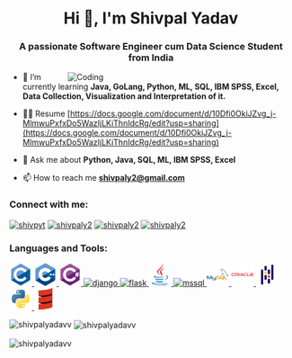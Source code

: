 
<h1 align="center">Hi 👋, I'm Shivpal Yadav</h1>
<h3 align="center">A passionate Software Engineer cum Data Science Student from India</h3>
<img align="right" alt="Coding" width="400" src="https://cdn.dribbble.com/users/926537/screenshots/4502924/python-2.gif">

- 🌱 I’m currently learning **Java, GoLang, Python, ML, SQL, IBM SPSS, Excel, Data Collection, Visualization and Interpretation of it.**

- 👨‍💻 Resume [https://docs.google.com/document/d/10Dfi0OkiJZvg_j-MlmwuPxfxDo5WazIjLKiThnIdcRg/edit?usp=sharing](https://docs.google.com/document/d/10Dfi0OkiJZvg_j-MlmwuPxfxDo5WazIjLKiThnIdcRg/edit?usp=sharing)

- 💬 Ask me about **Python, Java, SQL, ML, IBM SPSS, Excel**

- 📫 How to reach me **shivpaly2@gmail.com**

<h3 align="left">Connect with me:</h3>
<p align="left">
<a href="https://twitter.com/shivpyt" target="blank"><img align="center" src="https://raw.githubusercontent.com/rahuldkjain/github-profile-readme-generator/master/src/images/icons/Social/twitter.svg" alt="shivpyt" height="30" width="40" /></a>
<a href="https://linkedin.com/in/shivpaly2" target="blank"><img align="center" src="https://raw.githubusercontent.com/rahuldkjain/github-profile-readme-generator/master/src/images/icons/Social/linked-in-alt.svg" alt="shivpaly2" height="30" width="40" /></a>
<a href="https://www.hackerrank.com/shivpaly2" target="blank"><img align="center" src="https://raw.githubusercontent.com/rahuldkjain/github-profile-readme-generator/master/src/images/icons/Social/hackerrank.svg" alt="shivpaly2" height="30" width="40" /></a>
<a href="https://www.leetcode.com/shivpaly2" target="blank"><img align="center" src="https://raw.githubusercontent.com/rahuldkjain/github-profile-readme-generator/master/src/images/icons/Social/leet-code.svg" alt="shivpaly2" height="30" width="40" /></a>
</p>

<h3 align="left">Languages and Tools:</h3>
<p align="left"> <a href="https://www.cprogramming.com/" target="_blank" rel="noreferrer"> <img src="https://raw.githubusercontent.com/devicons/devicon/master/icons/c/c-original.svg" alt="c" width="40" height="40"/> </a> <a href="https://www.w3schools.com/cpp/" target="_blank" rel="noreferrer"> <img src="https://raw.githubusercontent.com/devicons/devicon/master/icons/cplusplus/cplusplus-original.svg" alt="cplusplus" width="40" height="40"/> </a> <a href="https://www.w3schools.com/cs/" target="_blank" rel="noreferrer"> <img src="https://raw.githubusercontent.com/devicons/devicon/master/icons/csharp/csharp-original.svg" alt="csharp" width="40" height="40"/> </a> <a href="https://www.djangoproject.com/" target="_blank" rel="noreferrer"> <img src="https://cdn.worldvectorlogo.com/logos/django.svg" alt="django" width="40" height="40"/> </a> <a href="https://flask.palletsprojects.com/" target="_blank" rel="noreferrer"> <img src="https://www.vectorlogo.zone/logos/pocoo_flask/pocoo_flask-icon.svg" alt="flask" width="40" height="40"/> </a> <a href="https://www.java.com" target="_blank" rel="noreferrer"> <img src="https://raw.githubusercontent.com/devicons/devicon/master/icons/java/java-original.svg" alt="java" width="40" height="40"/> </a> <a href="https://www.microsoft.com/en-us/sql-server" target="_blank" rel="noreferrer"> <img src="https://www.svgrepo.com/show/303229/microsoft-sql-server-logo.svg" alt="mssql" width="40" height="40"/> </a> <a href="https://www.mysql.com/" target="_blank" rel="noreferrer"> <img src="https://raw.githubusercontent.com/devicons/devicon/master/icons/mysql/mysql-original-wordmark.svg" alt="mysql" width="40" height="40"/> </a> <a href="https://www.oracle.com/" target="_blank" rel="noreferrer"> <img src="https://raw.githubusercontent.com/devicons/devicon/master/icons/oracle/oracle-original.svg" alt="oracle" width="40" height="40"/> </a> <a href="https://pandas.pydata.org/" target="_blank" rel="noreferrer"> <img src="https://raw.githubusercontent.com/devicons/devicon/2ae2a900d2f041da66e950e4d48052658d850630/icons/pandas/pandas-original.svg" alt="pandas" width="40" height="40"/> </a> <a href="https://www.python.org" target="_blank" rel="noreferrer"> <img src="https://raw.githubusercontent.com/devicons/devicon/master/icons/python/python-original.svg" alt="python" width="40" height="40"/> </a> <a href="https://www.scala-lang.org" target="_blank" rel="noreferrer"> <img src="https://raw.githubusercontent.com/devicons/devicon/master/icons/scala/scala-original.svg" alt="scala" width="40" height="40"/> </a> </p>

<p><img align="left" src="https://github-readme-stats.vercel.app/api/top-langs?username=shivpalyadavv&show_icons=true&locale=en&layout=compact" alt="shivpalyadavv" /></p>

<p>&nbsp;<img align="center" src="https://github-readme-stats.vercel.app/api?username=shivpalyadavv&show_icons=true&locale=en" alt="shivpalyadavv" /></p>

<p><img align="center" src="https://github-readme-streak-stats.herokuapp.com/?user=shivpalyadavv&" alt="shivpalyadavv" /></p>


